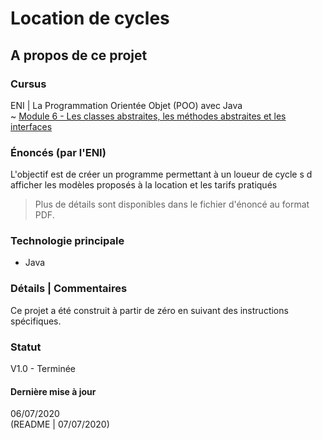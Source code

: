 # Location de cycles

## A propos de ce projet

### Cursus
ENI | La Programmation Orientée Objet (POO) avec Java  
~ [Module 6 - Les classes abstraites, les méthodes abstraites et les interfaces](https://github.com/Dyrits/LOCATION-DE-CYCLES/blob/master/Module%2006%20-%20Enonc%C3%A9%20TP%20-%20Location%20de%20cycles.pdf)

### Énoncés (par l'ENI)
L'objectif est de créer un programme permettant à un loueur de cycle s d afficher les modèles proposés à la location et les tarifs pratiqués

> Plus de détails sont disponibles dans le fichier d'énoncé au format PDF.

### Technologie principale
- Java

### Détails | Commentaires
Ce projet a été construit à partir de zéro en suivant des instructions spécifiques.

### Statut
V1.0 - Terminée

#### Dernière mise à jour
06/07/2020  
(README | 07/07/2020)